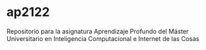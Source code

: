 # ap2122
Repositorio para la asignatura Aprendizaje Profundo del Máster Universitario en Inteligencia Computacional e Internet de las Cosas
